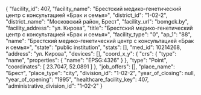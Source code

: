 {
    "facility_id": 407,
    "facility_name": "Брестский медико-генетический центр с консультацией «Брак и семья»",
    "district_id": "1-02-2",
    "district_name": "Московский район, Брест",
    "facility_url": "bomgck.by",
    "facility_address": "ул. Кирова",
    "title": "Брестский медико-генетический центр с консультацией «Брак и семья»",
    "facility_type": "0",
    "ap_1": "88",
    "name": "Брестский медико-генетический центр с консультацией «Брак и семья»",
    "state": "public institution",
    "stats": [],
    "med_id": 10214268,
    "address": "ул. Кирова",
    "devices": [],
    "coord_x_y": {
        "crs": {
            "type": "name",
            "properties": {
                "name": "EPSG:4326"
            }
        },
        "type": "Point",
        "coordinates": [
            23.7047,
            52.0891
        ]
    },
    "job_offers": [],
    "place_name": "Брест",
    "place_type": "city",
    "division_id": "1-02-2",
    "year_of_closing": null,
    "year_of_opening": "1995",
    "healthcare_facility_key": 407,
    "administrative_division_id": "1-02-2"
}